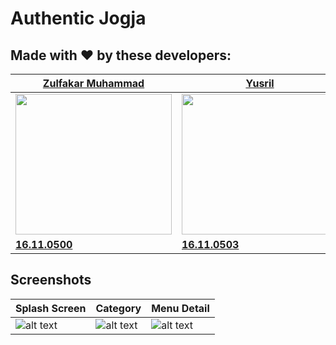 # Authentic Jogja
## Made with :heart: by these developers:

|[Zulfakar Muhammad][devFacebook1]|[Yusril][devFacebook2]|[Agung Suryo Sundoro][devFacebook3]|
|-----------------|-----|-------------------|
|<img src="https://scontent.fcgk18-2.fna.fbcdn.net/v/t1.0-9/46518708_1059410420904457_2602325589499052032_n.jpg?_nc_cat=107&_nc_ht=scontent.fcgk18-2.fna&oh=e7ea31cff25ca25f973a0494a4d10852&oe=5CC87EE6" width=250 height=225>|<img src="http://www.amikom.ac.id/public/fotomhs/2016/16_11_0503.jpg" width=250 height=225>|<img src="https://scontent.fcgk18-2.fna.fbcdn.net/v/t1.0-9/42982681_2181105038769248_2511592060318908416_n.jpg?_nc_cat=104&_nc_ht=scontent.fcgk18-2.fna&oh=935d3ca8cf5e0ddfc4fa1eaa38127da2&oe=5CD485B6" width=250 height=225>|
|[**16.11.0500**][mhs1]|[**16.11.0503**][mhs1]|[**16.11.0493**][mhs3]|

[dev1]: https://scontent.fcgk18-2.fna.fbcdn.net/v/t1.0-9/46518708_1059410420904457_2602325589499052032_n.jpg?_nc_cat=107&_nc_ht=scontent.fcgk18-2.fna&oh=e7ea31cff25ca25f973a0494a4d10852&oe=5CC87EE6
[dev2]: http://www.amikom.ac.id/public/fotomhs/2016/16_11_0503.jpg
[dev3]: https://scontent.fcgk18-2.fna.fbcdn.net/v/t1.0-9/42982681_2181105038769248_2511592060318908416_n.jpg?_nc_cat=104&_nc_ht=scontent.fcgk18-2.fna&oh=935d3ca8cf5e0ddfc4fa1eaa38127da2&oe=5CD485B6

[devFacebook1]: https://facebook.com/muzaelzaf
[devFacebook2]: https://facebook.com/100010387540632
[devFacebook3]: https://facebook.com/agungsagsusyl

[mhs1]: http://www.amikom.ac.id/public/fotomhs/2016/16_11_0500.jpg
[mhs2]: http://www.amikom.ac.id/public/fotomhs/2016/16_11_0503.jpg
[mhs3]: http://www.amikom.ac.id/public/fotomhs/2016/16_11_0493.jpg


## Screenshots
|Splash Screen|Category|Menu Detail|
|-----|-----|-----|
|![alt text][ss1]|![alt text][ss2]|![alt text][ss3]|

[ss1]: https://lh3.googleusercontent.com/U4Xd89K7cg29IgtUYPjJE-IWZ4X_q3ad5Wf9fq5TeVklwXr5aaPd1XHu6fG1sn9ccaV-Aqiprbl_yTJESPFh=w1368-h665-rw

[ss2]: https://lh6.googleusercontent.com/eNbetaiAkxWiHHNNs8lCZvuAQp-21PDeWzbgq6szeLM3ONEGUU8fAp6lHRGKndohTZtOeGx8Hlhc9z_L9wJ0=w1368-h665-rw

[ss3]: https://lh5.googleusercontent.com/ykkW4W8R2UYRQ46U2Cl_aFtQQXrcU36ZJsaQjK6ktBky-hKosbx1dkKef66RUWfU_lJQngKwUrboGOpM4Hpv=w1368-h665-rw